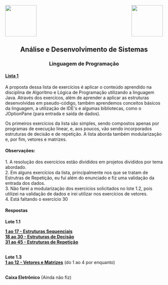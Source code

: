 <div>
  <img src="https://www.fateczl.edu.br/assets/logos/fatec-zl.png" height=100>
  <img src="https://www.fateczl.edu.br/assets/logos/novo-logo-colorido.png" align="right" height=100>
</div>

<h2 align="center">Análise e Desenvolvimento de Sistemas</h2>
<h3 align="center">Linguagem de Programação</h3>

<h4>
  
[Lista 1](https://github.com/leo-gremes-ads/LP_Lista01/blob/main/Lista%20Exerc%C3%ADcios%20LP.pdf)
</h4>

<p>A proposta dessa lista de exercícios é aplicar o conteúdo aprendido na disciplina de Algorítmo e Lógica de Programação utilizando a linguagem Java. Através dos exercícos, além de aprender a aplicar as estruturas desenvolvidas em pseudo-código, também aprendemos conceitos básicos da linguagem, a utilização de IDE's e algumas bibliotecas, como o JOptionPane (para entrada e saída de dados).

<p>Os primeiros exercícios da lista são simples, sendo compostos apenas por programas de execução linear, e, aos poucos, vão sendo incorporados estruturas de decisão e de repetição. A lista aborda também modularização e, por fim, vetores e matrizes.

<h4>Observações:</h4>
1. A resolução dos exercícios estão divididos em projetos divididos por tema abordado.<br>
2. Em alguns exercícios da lista, principalmente nos que se tratam de Estrutras de Repetição, eu fui além do enunciado e fiz uma validação da entrada dos dados.<br>
3. Não farei a modularização dos exercícios solicitados no lote 1.2, pois utilizei na validação de dados e irei utilizar nos exercícios de vetores.<br>
4. Está faltando o exercício 30

<h4>Respostas</h4>
<b>Lote 1.1<br>
  
[1 ao 17 - Estruturas Sequenciais](https://github.com/leo-gremes-ads/LP_Lista01/tree/main/Prj_EstSequencial_1502204/src)<br>
[18 ao 30 - Estruturas de Decisão](https://github.com/leo-gremes-ads/LP_Lista01/tree/main/Prj_EstDecisao_22022024/src)<br>
[31 ao 45 - Estruturas de Repetição](https://github.com/leo-gremes-ads/LP_Lista01/tree/main/Prj_EstRepeticao_29022024/src)<br><br></b>

<b>Lote 1.3<br>
[1 ao 12 - Vetores e Matrizes](https://github.com/leo-gremes-ads/LP_Lista01/tree/main/Proj_Vetores07032024/src)</b> (do 1 ao 4 por enquanto)<b><br><br>

Caixa Eletrônico</b> (Ainda não fiz)
